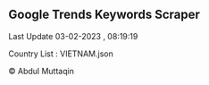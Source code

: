

## Google Trends Keywords Scraper 
 
Last Update 03-02-2023 , 08:19:19

Country List :
VIETNAM.json



© Abdul Muttaqin 
